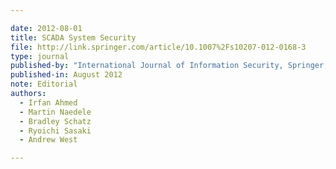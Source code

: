 ```yaml
---

date: 2012-08-01
title: SCADA System Security
file: http://link.springer.com/article/10.1007%2Fs10207-012-0168-3
type: journal
published-by: "International Journal of Information Security, Springer, Vol. 11, No. 4"
published-in: August 2012
note: Editorial
authors:
  - Irfan Ahmed
  - Martin Naedele
  - Bradley Schatz
  - Ryoichi Sasaki
  - Andrew West

---
```

